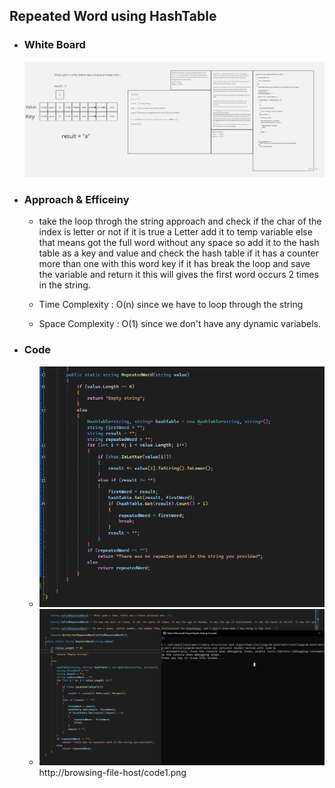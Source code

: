 ## Repeated Word using HashTable 

- ### White Board 

	![White board](./repeatedwordWB.jpg)

- ### Approach & Efficeiny 

	- take the loop throgh the string approach and check if the char of the index is letter or not 
	if it is true a Letter add it to temp variable else that means got the full word without any space
	so add it to the hash table as a key and value and check the hash table if it has a counter more than one with this word key 
	if it has break the loop and save the variable and return it this will gives the first word occurs 2 times in the string.

	- Time Complexity : O(n) since we have to loop through the string

	- Space Complexity : O(1) since we don't have any dynamic variabels.


- ### Code 

	- ![code](./code1.png)
	- ![output](./output.png)
http://browsing-file-host/code1.png